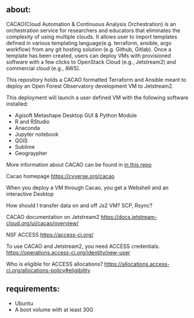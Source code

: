 ## about:
CACAO(Cloud Automation & Continuous Analysis Orchestration) is an orchestration service for researchers and educators that eliminates the complexity of using multiple clouds. It allows user to import templates defined in various templating language(e.g. terraform, ansible, argo workflow) from any git hosting solution (e.g. Github, Gitlab). Once a template has been created, users can deploy VMs with provisioned software with a few clicks to OpenStack Cloud (e.g., Jetstream2) and commercial cloud (e.g., AWS). 

This repository holds a CACAO formatted Terraform and Ansible meant to deploy an Open Forest Observatory development VM to Jetstream2. 

This deployment will launch a user defined VM with the following software installed:

* Agisoft Metashape Desktop GUI & Python Module
* R and RStudio
* Anaconda
* Jupyter notebook
* QGIS
* Sublime
* Geograypher

More information about CACAO can be found in [in this repo](https://gitlab.com/cyverse/cacao)

Cacao homepage https://cyverse.org/cacao

When you deploy a VM through Cacao, you get a Webshell and an interactive Desktop

How should I transfer data on and off Js2 VM? SCP, Rsync? 

CACAO documentation on Jetstream2 https://docs.jetstream-cloud.org/ui/cacao/overview/

NSF ACCESS https://access-ci.org/

To use CACAO and Jetstream2, you need ACCESS credentials. https://operations.access-ci.org/identity/new-user

Who is eligible for ACCESS allocations? https://allocations.access-ci.org/allocations-policy#eligibility





## requirements:
- Ubuntu
- A boot volume with at least 30G 

